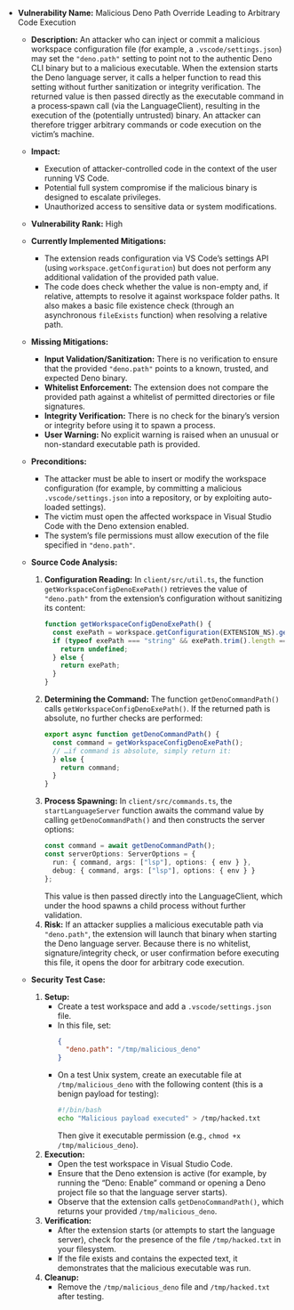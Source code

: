 - **Vulnerability Name:** Malicious Deno Path Override Leading to Arbitrary Code Execution

  - **Description:**
    An attacker who can inject or commit a malicious workspace configuration file (for example, a `.vscode/settings.json`) may set the `"deno.path"` setting to point not to the authentic Deno CLI binary but to a malicious executable. When the extension starts the Deno language server, it calls a helper function to read this setting without further sanitization or integrity verification. The returned value is then passed directly as the executable command in a process‐spawn call (via the LanguageClient), resulting in the execution of the (potentially untrusted) binary. An attacker can therefore trigger arbitrary commands or code execution on the victim’s machine.

  - **Impact:**
    - Execution of attacker-controlled code in the context of the user running VS Code.
    - Potential full system compromise if the malicious binary is designed to escalate privileges.
    - Unauthorized access to sensitive data or system modifications.

  - **Vulnerability Rank:** High

  - **Currently Implemented Mitigations:**
    - The extension reads configuration via VS Code’s settings API (using `workspace.getConfiguration`) but does not perform any additional validation of the provided path value.
    - The code does check whether the value is non-empty and, if relative, attempts to resolve it against workspace folder paths. It also makes a basic file existence check (through an asynchronous `fileExists` function) when resolving a relative path.

  - **Missing Mitigations:**
    - **Input Validation/Sanitization:** There is no verification to ensure that the provided `"deno.path"` points to a known, trusted, and expected Deno binary.
    - **Whitelist Enforcement:** The extension does not compare the provided path against a whitelist of permitted directories or file signatures.
    - **Integrity Verification:** There is no check for the binary’s version or integrity before using it to spawn a process.
    - **User Warning:** No explicit warning is raised when an unusual or non-standard executable path is provided.

  - **Preconditions:**
    - The attacker must be able to insert or modify the workspace configuration (for example, by committing a malicious `.vscode/settings.json` into a repository, or by exploiting auto-loaded settings).
    - The victim must open the affected workspace in Visual Studio Code with the Deno extension enabled.
    - The system’s file permissions must allow execution of the file specified in `"deno.path"`.

  - **Source Code Analysis:**
    1. **Configuration Reading:**
       In `client/src/util.ts`, the function `getWorkspaceConfigDenoExePath()` retrieves the value of `"deno.path"` from the extension’s configuration without sanitizing its content:
       ```ts
       function getWorkspaceConfigDenoExePath() {
         const exePath = workspace.getConfiguration(EXTENSION_NS).get<string>("path");
         if (typeof exePath === "string" && exePath.trim().length === 0) {
           return undefined;
         } else {
           return exePath;
         }
       }
       ```
    2. **Determining the Command:**
       The function `getDenoCommandPath()` calls `getWorkspaceConfigDenoExePath()`. If the returned path is absolute, no further checks are performed:
       ```ts
       export async function getDenoCommandPath() {
         const command = getWorkspaceConfigDenoExePath();
         // …if command is absolute, simply return it:
         } else {
           return command;
         }
       }
       ```
    3. **Process Spawning:**
       In `client/src/commands.ts`, the `startLanguageServer` function awaits the command value by calling `getDenoCommandPath()` and then constructs the server options:
       ```ts
       const command = await getDenoCommandPath();
       const serverOptions: ServerOptions = {
         run: { command, args: ["lsp"], options: { env } },
         debug: { command, args: ["lsp"], options: { env } }
       };
       ```
       This value is then passed directly into the LanguageClient, which under the hood spawns a child process without further validation.
    4. **Risk:**
       If an attacker supplies a malicious executable path via `"deno.path"`, the extension will launch that binary when starting the Deno language server. Because there is no whitelist, signature/integrity check, or user confirmation before executing this file, it opens the door for arbitrary code execution.

  - **Security Test Case:**
    1. **Setup:**
       - Create a test workspace and add a `.vscode/settings.json` file.
       - In this file, set:
         ```json
         {
           "deno.path": "/tmp/malicious_deno"
         }
         ```
       - On a test Unix system, create an executable file at `/tmp/malicious_deno` with the following content (this is a benign payload for testing):
         ```bash
         #!/bin/bash
         echo "Malicious payload executed" > /tmp/hacked.txt
         ```
         Then give it executable permission (e.g., `chmod +x /tmp/malicious_deno`).
    2. **Execution:**
       - Open the test workspace in Visual Studio Code.
       - Ensure that the Deno extension is active (for example, by running the “Deno: Enable” command or opening a Deno project file so that the language server starts).
       - Observe that the extension calls `getDenoCommandPath()`, which returns your provided `/tmp/malicious_deno`.
    3. **Verification:**
       - After the extension starts (or attempts to start the language server), check for the presence of the file `/tmp/hacked.txt` in your filesystem.
       - If the file exists and contains the expected text, it demonstrates that the malicious executable was run.
    4. **Cleanup:**
       - Remove the `/tmp/malicious_deno` file and `/tmp/hacked.txt` after testing.

